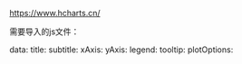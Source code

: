 https://www.hcharts.cn/

需要导入的js文件：
<script src="../bower_components/highcharts/highcharts.js"></script>
<script src="../bower_components/highcharts/highcharts-more.js"></script>
<script src="../bower_components/highmaps-beta/modules/map.js"></script>
<script src="../bower_components/highmaps-beta/modules/data.js"></script>
data: 
title:
subtitle:
xAxis:
yAxis:
legend:
tooltip:
plotOptions: